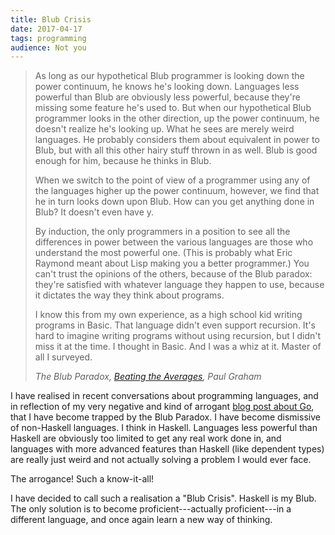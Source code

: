 ```yaml
---
title: Blub Crisis
date: 2017-04-17
tags: programming
audience: Not you
---
```


> As long as our hypothetical Blub programmer is looking down the power continuum, he knows he's
> looking down.  Languages less powerful than Blub are obviously less powerful, because they're
> missing some feature he's used to.  But when our hypothetical Blub programmer looks in the other
> direction, up the power continuum, he doesn't realize he's looking up.  What he sees are merely
> weird languages.  He probably considers them about equivalent in power to Blub, but with all this
> other hairy stuff thrown in as well.  Blub is good enough for him, because he thinks in Blub.
>
> When we switch to the point of view of a programmer using any of the languages higher up the power
> continuum, however, we find that he in turn looks down upon Blub.  How can you get anything done
> in Blub? It doesn't even have y.
>
> By induction, the only programmers in a position to see all the differences in power between the
> various languages are those who understand the most powerful one.  (This is probably what Eric
> Raymond meant about Lisp making you a better programmer.) You can't trust the opinions of the
> others, because of the Blub paradox: they're satisfied with whatever language they happen to use,
> because it dictates the way they think about programs.
>
> I know this from my own experience, as a high school kid writing programs in Basic.  That language
> didn't even support recursion.  It's hard to imagine writing programs without using recursion, but
> I didn't miss it at the time.  I thought in Basic.  And I was a whiz at it.  Master of all I
> surveyed.
>
> <cite>The Blub Paradox, [Beating the Averages][avg], Paul Graham

I have realised in recent conversations about programming languages, and in reflection of my very
negative and kind of arrogant [blog post about Go][goblog], that I have become trapped by the Blub
Paradox.  I have become dismissive of non-Haskell languages.  I think in Haskell.  Languages less
powerful than Haskell are obviously too limited to get any real work done in, and languages with
more advanced features than Haskell (like dependent types) are really just weird and not actually
solving a problem I would ever face.

The arrogance!  Such a know-it-all!

I have decided to call such a realisation a "Blub Crisis".  Haskell is my Blub.  The only solution
is to become proficient---actually proficient---in a different language, and once again learn a new
way of thinking.

[avg]: http://paulgraham.com/avg.html
[goblog]: https://www.barrucadu.co.uk/posts/etc/2016-08-25-three-months-of-go.html

